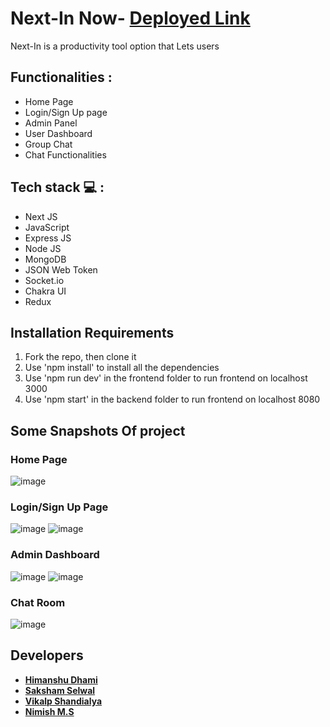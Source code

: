 # Next-In Now-  **[Deployed Link](https://abandoned-reaction-8426-dhamisir.vercel.app/)**
Next-In is a productivity tool option that Lets users 

## Functionalities :
<ul>
<li>Home Page</li>
<li>Login/Sign Up page</li>
<li>Admin Panel</li>
<li>User Dashboard</li>
<li>Group Chat</li>
<li>Chat Functionalities</li>
</ul>

## Tech stack  💻 :
<ul>
<li>Next JS</li>
<li>JavaScript</li>
<li>Express JS</li>
<li>Node JS</li>
<li>MongoDB</li>
<li>JSON Web Token</li>
<li>Socket.io</li>
<li>Chakra UI</li>
<li>Redux</li>
</ul>

## Installation Requirements
<ol>
<li>Fork the repo, then clone it</li>
<li>Use 'npm install' to install all the dependencies</li>
<li>Use 'npm run dev' in the frontend folder to run frontend on localhost 3000</li>
<li>Use 'npm start' in the backend folder to run frontend on localhost 8080</li>

</ol>

## Some Snapshots Of project

### Home Page
![image](https://user-images.githubusercontent.com/96005514/209302001-1a09824a-c677-4494-a8b1-9b63424d7cb5.png)

### Login/Sign Up Page
![image](https://user-images.githubusercontent.com/96005514/209302081-ee3db0cb-2942-494d-891d-74e1c227e875.png)
![image](https://user-images.githubusercontent.com/96005514/209302142-573eb0b8-49e9-41bd-aa23-0b67053e282d.png)

### Admin Dashboard
![image](https://user-images.githubusercontent.com/96005514/209302258-53129369-00cb-46f2-a88e-b2510c4c4321.png)
![image](https://user-images.githubusercontent.com/96005514/209302293-a8cbfbe3-70e4-42ac-be6c-d53c8a3e1349.png)

### Chat Room
![image](https://user-images.githubusercontent.com/96005514/209302388-ec8f5119-b2a8-42ed-a5b6-e1bac9655651.png)


## Developers

 - **[Himanshu Dhami](https://github.com/Dhamisir)**
 - **[Saksham Selwal](https://github.com/skshm2000)**
 - **[Vikalp Shandialya](https://github.com/vikalp1999)**
 - **[Nimish M.S](https://github.com/msnimish)**
